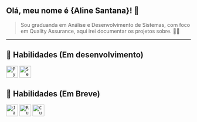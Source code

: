 ## Olá, meu nome é <strong>{Aline Santana}! 👋</strong>

> Sou graduanda em Análise e Desenvolvimento de Sistemas, com foco em Quality Assurance, aqui irei documentar os projetos sobre. 👩‍💻


----

## 🚀 Habilidades (Em desenvolvimento)
<code><img height="32" src="https://cdn.jsdelivr.net/gh/devicons/devicon/icons/python/python-original.svg" alt="Python"/></code>
<code><img height="32" src="https://cdn.jsdelivr.net/gh/devicons/devicon/icons/selenium/selenium-original.svg" alt="Selenium"/></code>




          

            
       
        
          
          



            
           
          
          

           
          

           
          
          
            
          
          


          
         
          
          
          

      
          
  

          

           
            
          
          
           
          


          
          
          


## 👀 Habilidades (Em Breve)
<code><img height="32" src="https://cdn.jsdelivr.net/gh/devicons/devicon/icons/java/java-original.svg" alt="Java"/></code>
<code><img height="32" src="https://cdn.jsdelivr.net/gh/devicons/devicon/icons/ruby/ruby-original.svg" alt="Ruby"/></code>
<code><img height="32" src="https://cdn.jsdelivr.net/gh/devicons/devicon/icons/cucumber/cucumber-plain.svg" alt="Cucumber"/></code>





          
           
          
    


           
          


        
          

           
          
          
            
          

           
           
          
          


            
          

           
          


            
           
          
          
            
          


          
